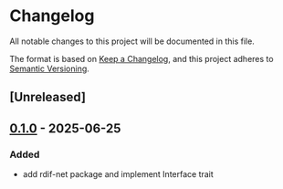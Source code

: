 # Changelog

All notable changes to this project will be documented in this file.

The format is based on [Keep a Changelog](https://keepachangelog.com/en/1.0.0/),
and this project adheres to [Semantic Versioning](https://semver.org/spec/v2.0.0.html).

## [Unreleased]

## [0.1.0](https://github.com/drivercraft/rdrive/releases/tag/rdif-net-v0.1.0) - 2025-06-25

### Added

- add rdif-net package and implement Interface trait
